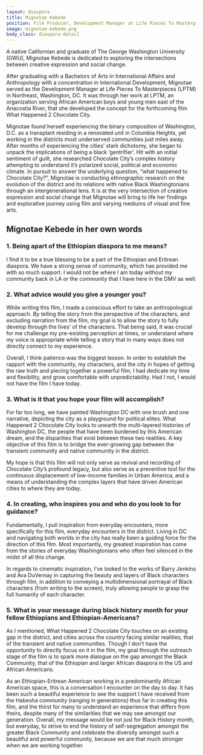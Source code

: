 ```yaml
---
layout: diaspora
title: Mignotae Kebede
position: Film Producer, Development Manager at Life Pieces To Masterpieces
image: mignotae-kebede.png
body_class: diaspora-detail
---
```

A native Californian and graduate of The George Washington University (GWU), Mignotae Kebede is dedicated to exploring the intersections between creative expression and social change.

After graduating with a Bachelors of Arts in International Affairs and Anthropology with a concentration in International Development, Mignotae served as the Development Manager at Life Pieces To Masterpieces (LPTM) in Northeast, Washington, DC. It was through her work at LPTM, an organization serving African American boys and young men east of the Anacostia River, that she developed the concept for the forthcoming film What Happened 2 Chocolate City. 

Mignotae found herself experiencing the binary composition of Washington, D.C. as a transplant residing in a renovated unit in Columbia Heights, yet working in the districts most underserved communities just miles away.  After months of experiencing the cities’ stark dichotomy, she began to unpack the implications of being a black ‘gentrifier’. Hit with an initial sentiment of guilt, she researched Chocolate City’s complex history attempting to understand it’s polarized social, political and economic climate. In pursuit to answer the underlying question, “what happened to Chocolate City?”, Mignotae is conducting ethnographic research on the evolution of the district and its relations with native Black Washingtonians through an intergenerational lens. It is at the very intersection of creative expression and social change that Mignotae will bring to life her findings and explorative journey using film and varying mediums of visual and fine arts. 

## Mignotae Kebede in her own words

### 1. Being apart of the Ethiopian diaspora to me means?

I find it to be a true blessing to be a part of the Ethiopian and Eritrean diaspora. We have a strong sense of community, which has provided me with so much support. I would not be where I am today without my community back in LA or the community that I have here in the DMV as well. 

### 2. What advice would you give a younger you?

While writing this film, I made a conscious effort to take an anthropological approach. By telling the story from the perspective of the characters, and excluding narration from the film, my goal is to allow the story to fully develop through the lives’ of the characters. That being said, it was crucial for me challenge my pre-existing perception at times, or understand where my voice is appropriate while telling a story that in many ways does not directly connect to my experience. 

Overall, I think patience was the biggest lesson. In order to establish the rapport with the community, my characters, and the city in hopes of getting the raw truth and piecing together a powerful film, I had dedicate my time and flexibility, and grow comfortable with unpredictability. Had I not, I would not have the film I have today.  


### 3. What is it that you hope your film will accomplish?

For far too long, we have painted Washington DC with one brush and one narrative, depicting the city as a playground for political elites. What Happened 2 Chocolate City looks to unearth the multi-layered histories of Washington DC, the people that have been burdened by this American dream, and the disparities that exist between these two realities. A key objective of this film is to bridge the ever-growing gap between the transient community and native community in the district.

My hope is that this film will not only serve as revival and recording of Chocolate City’s profound legacy, but also serve as a preventive tool for the continuous displacement of low-income families in Urban America, and a means of understanding the complex layers that have driven American cities to where they are today.

### 4. In creating, who inspires you and who do you look to for guidance? 

Fundamentally, I pull inspiration from everyday encounters, more specifically for this film, everyday encounters in the district. Living in DC and navigating both worlds in the city has really been a guiding force for the direction of this film. Most importantly, my greatest inspiration has come from the stories of everyday Washingtonians who often feel silenced in the midst of all this change. 

In regards to cinematic inspiration, I’ve looked to the works of  Barry Jenkins and Ava DuVernay in capturing the beauty and layers of Black characters through film, in addition to conveying a multidimensional portrayal of Black characters (from writing to the screen), truly allowing people to grasp the full humanity of each character.


### 5. What is your message during black history month for your fellow Ethiopians and Ethiopian-Americans? 

As I mentioned, What Happened 2 Chocolate City touches on an existing gap in the district, and cities across the country facing similar realities, that of the transient and native communities. Though I don’t have the opportunity to directly focus on it in the film, my goal through the outreach stage of the film is to spark more dialogue on the gap amongst the Black Community, that of the Ethiopian and larger African diaspora in the US and African Americans. 

As an Ethiopian-Eritrean American working in a predominantly African American space, this is a conversation I encounter on the day to day. It has been such a beautiful experience to see the support I have received from the Habesha community (ranging in generations) thus far in creating this film, and the thirst for many to understand an experience that differs from theirs, despite many of the similarities that we may see amongst our generation. Overall, my message would be not just for Black History month, but everyday, to strive to end the history of self-segregation amongst the greater Black Community and celebrate the diversity amongst such a beautiful and powerful community, because we are that much stronger when we are working together. 
